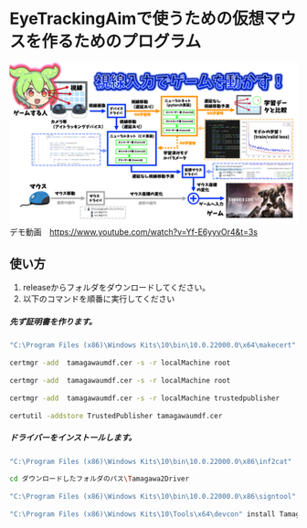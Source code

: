 # EyeTrackingAimで使うための仮想マウスを作るためのプログラム
![EyeTrackingAimの全体説明](./readme/20240114_eyetrack.png)
デモ動画　https://www.youtube.com/watch?v=Yf-E6yyvOr4&t=3s
## 使い方
1. releaseからフォルダをダウンロードしてください。
2. 以下のコマンドを順番に実行してください

##### 先ず証明書を作ります。
```bash
"C:\Program Files (x86)\Windows Kits\10\bin\10.0.22000.0\x64\makecert" -r -pe -n "CN=tamagawa2 CA" -ss "tamagawa2Store" tamagawaumdf.cer
```
```bash
certmgr -add  tamagawaumdf.cer -s -r localMachine root
```
```bash
certmgr -add  tamagawaumdf.cer -s -r localMachine root
```
```bash
certmgr -add  tamagawaumdf.cer -s -r localMachine trustedpublisher
```
```bash
certutil -addstore TrustedPublisher tamagawaumdf.cer
```

##### ドライバーをインストールします。
```bash
"C:\Program Files (x86)\Windows Kits\10\bin\10.0.22000.0\x86\inf2cat"  /driver:"ダウンロードしたフォルダのパス\Tamagawa2Driver" /os:10_X64
```
```bash
cd ダウンロードしたフォルダのパス\Tamagawa2Driver
```
```bash
"C:\Program Files (x86)\Windows Kits\10\bin\10.0.22000.0\x86\signtool" sign -fd SHA1 -v -n "tamagawa2 CA" -s tamagawa2Store tamagawaumdf.cat
```
```bash
"C:\Program Files (x86)\Windows Kits\10\Tools\x64\devcon" install Tamagawa2Driver.inf Root\Tamagawa2Driver
```